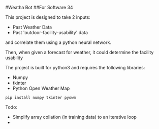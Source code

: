 #Weatha Bot
##For Software 34

This project is designed to take 2 inputs:
- Past Weather Data
- Past 'outdoor-facility-usability' data

and correlate them using a python neural network.

Then, when given a forecast for weather, it could determine the facility usability


The project is built for python3 and requires the following libraries:
- Numpy
- tkinter
- Python Open Weather Map


``pip install numpy tkinter pyowm``


Todo:
- Simplify array collation (in training data) to an iterative loop
- 
